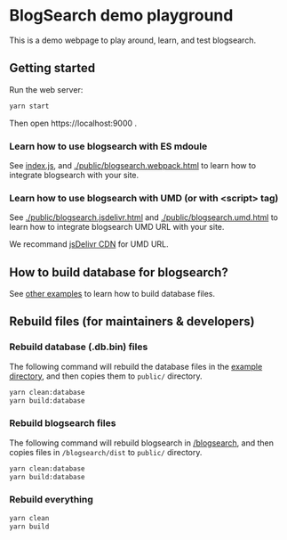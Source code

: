 # BlogSearch demo playground

This is a demo webpage to play around, learn, and test blogsearch.

## Getting started

Run the web server:

```bash
yarn start
```

Then open https://localhost:9000 .

### Learn how to use blogsearch with ES mdoule

See [index.js](./index.js), 
and [./public/blogsearch.webpack.html](./public/blogsearch.webpack.html) to learn
how to integrate blogsearch with your site.

### Learn how to use blogsearch with UMD (or with \<script\> tag)

See [./public/blogsearch.jsdelivr.html](./public/blogsearch.jsdelivr.html) and [./public/blogsearch.umd.html](./public/blogsearch.umd.html) to learn how to integrate blogsearch UMD URL with your site.

We recommand [jsDelivr CDN](https://www.jsdelivr.com/package/npm/blogsearch) for UMD URL.

## How to build database for blogsearch?

See [other examples](/examples) to learn how to build database files.

## Rebuild files (for maintainers & developers)

### Rebuild database (.db.bin) files

The following command will rebuild the database files in the [example directory](/examples),
and then copies them to `public/` directory.

```bash
yarn clean:database
yarn build:database
```

### Rebuild blogsearch files

The following command will rebuild blogsearch in [/blogsearch](/blogsearch),
and then copies files in `/blogsearch/dist` to `public/` directory.

```bash
yarn clean:database
yarn build:database
```

### Rebuild everything

```bash
yarn clean
yarn build
```

